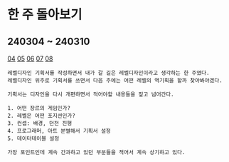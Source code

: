 # 한 주 돌아보기
## 240304 ~ 240310
[04](https://github.com/JM94Ent/TIL-WIL/blob/ab39511e7884257e1f55108bd667a232cc55626f/TIL/2024/03/04_%ED%8F%AC%ED%8A%B8%ED%8F%B4%EB%A6%AC%EC%98%A4%20%EC%A0%95%EB%A6%AC.md)
[05](https://github.com/JM94Ent/TIL-WIL/blob/ab39511e7884257e1f55108bd667a232cc55626f/TIL/2024/03/05_%EB%A0%88%EB%B2%A8%EB%94%94%EC%9E%90%EC%9D%B8%20%EA%B8%B0%ED%9A%8D%EC%84%9C%20%EC%A0%95%EB%A6%AC.md)
[06](https://github.com/JM94Ent/TIL-WIL/blob/ab39511e7884257e1f55108bd667a232cc55626f/TIL/2024/03/06_%EB%A0%88%EB%B2%A8%20%EB%94%94%EC%9E%90%EC%9D%B8%20%EA%B8%B0%ED%9A%8D%EC%84%9C%20%EA%B0%9C%EC%84%A0.md)
[07](https://github.com/JM94Ent/TIL-WIL/blob/ab39511e7884257e1f55108bd667a232cc55626f/TIL/2024/03/07_%EB%A0%88%EB%B2%A8%20%EB%94%94%EC%9E%90%EC%9D%B8%20%EA%B8%B0%ED%9A%8D%EC%84%9C%20%EA%B0%9C%EC%84%A0(2).md)
[08](https://github.com/JM94Ent/TIL-WIL/blob/ab39511e7884257e1f55108bd667a232cc55626f/TIL/2024/03/08_%EB%A0%88%EB%B2%A8%20%EB%94%94%EC%9E%90%EC%9D%B8%20%EA%B8%B0%ED%9A%8D%EC%84%9C%20%EA%B0%9C%EC%84%A0(3).md)

```
레벨디자인 기획서를 작성하면서 내가 갈 길은 레벨디자인이라고 생각하는 한 주였다.
레벨디자인 위주로 기획서를 쓰면서 다음 주에는 어떤 레벨의 역기획을 할까 찾아봐야겠다.

기획서는 디자인을 다시 개편하면서 적어야할 내용들을 짚고 넘어간다.

1. 어떤 장르의 게임인가?
2. 레벨은 어떤 포지션인가?
3. 컨셉: 배경, 던전 진행
4. 프로그래머, 아트 분별해서 기획서 설정
5. 데이터테이블 설정

가장 포인트인데 계속 간과하고 있던 부분들을 적어서 계속 상기하고 있다.
```
